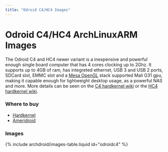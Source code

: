 ```yaml
---
title: "Odroid C4/HC4 Images"
---
```


# Odroid C4/HC4 ArchLinuxARM Images

The Odroid C4 and HC4 newer variant is a inexpensive and powerful enough
single board computer that has 4 cores clocking up to 2Ghz. It supports
up to 4GB of ram, has integreted ethernet, USB 3 and USB 2 ports, SDCard slot,
EMMC slot and a [Mesa OpenGL] stack supported Mali G31 gpu, making it capable
enough for lightweight desktop usage, as a powerful NAS and more. More details
can be seen on the [C4 hardkernel wiki] or the [HC4 hardkernel wiki].

### Where to buy

* [Hardkernel]
* [Ameridroid]

### Images

{% include archdroid/images-table.liquid id="odroidc4" %}

[Ameridroid]:          https://www.ameridroid.com/
[Hardkernel]:          https://www.hardkernel.com/
[C4 Hardkernel wiki]:  https://wiki.odroid.com/odroid-c4/odroid-c4
[HC4 Hardkernel wiki]: https://wiki.odroid.com/odroid-hc4/odroid-hc4
[Mesa OpenGL]:         https://mesa3d.org

